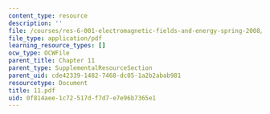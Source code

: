 ```yaml
---
content_type: resource
description: ''
file: /courses/res-6-001-electromagnetic-fields-and-energy-spring-2008/0f814aee1c72517df7d7e7e96b7365e1_11.pdf
file_type: application/pdf
learning_resource_types: []
ocw_type: OCWFile
parent_title: Chapter 11
parent_type: SupplementalResourceSection
parent_uid: cde42339-1482-7468-dc05-1a2b2abab981
resourcetype: Document
title: 11.pdf
uid: 0f814aee-1c72-517d-f7d7-e7e96b7365e1
---
```

